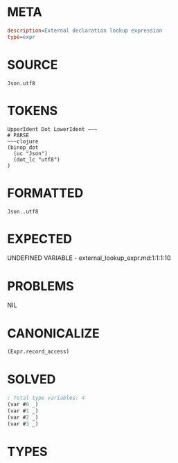 # META
~~~ini
description=External declaration lookup expression
type=expr
~~~
# SOURCE
~~~roc
Json.utf8
~~~
# TOKENS
~~~text
UpperIdent Dot LowerIdent ~~~
# PARSE
~~~clojure
(binop_dot
  (uc "Json")
  (dot_lc "utf8")
)
~~~
# FORMATTED
~~~roc
Json..utf8
~~~
# EXPECTED
UNDEFINED VARIABLE - external_lookup_expr.md:1:1:1:10
# PROBLEMS
NIL
# CANONICALIZE
~~~clojure
(Expr.record_access)
~~~
# SOLVED
~~~clojure
; Total type variables: 4
(var #0 _)
(var #1 _)
(var #2 _)
(var #3 _)
~~~
# TYPES
~~~roc
~~~
